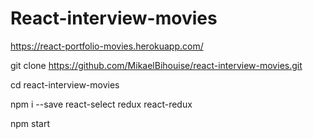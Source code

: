 # React-interview-movies

https://react-portfolio-movies.herokuapp.com/


git clone https://github.com/MikaelBihouise/react-interview-movies.git

cd react-interview-movies

npm i --save react-select redux react-redux

npm start
